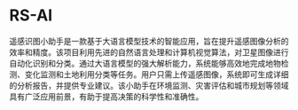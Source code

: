# RS-AI

遥感识图小助手是一款基于大语言模型技术的智能应用，旨在提升遥感图像分析的效率和精度。该项目利用先进的自然语言处理和计算机视觉算法，对卫星图像进行自动化识别和分类。通过大语言模型的强大解析能力，系统能够高效地完成地物检测、变化监测和土地利用分类等任务。用户只需上传遥感图像，系统即可生成详细的分析报告，并提供专业建议。该小助手在环境监测、灾害评估和城市规划等领域具有广泛应用前景，有助于提高决策的科学性和准确性。
